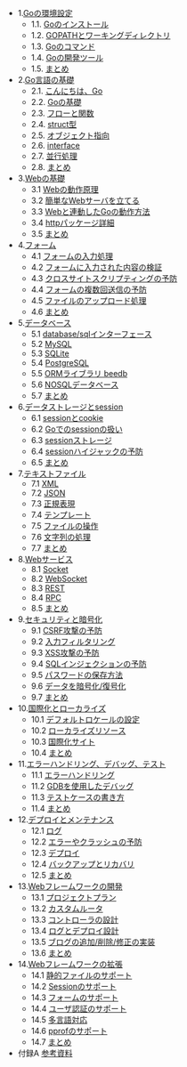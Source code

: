 * 1.[Goの環境設定](01.0.md)
	* 1.1. [Goのインストール](01.1.md)
	* 1.2. [GOPATHとワーキングディレクトリ](01.2.md)
	* 1.3. [Goのコマンド](01.3.md)
	* 1.4. [Goの開発ツール](01.4.md)
	* 1.5. [まとめ](01.5.md)
* 2.[Go言語の基礎](02.0.md)
	* 2.1. [こんにちは、Go](02.1.md)
	* 2.2. [Goの基礎](02.2.md)
	* 2.3. [フローと関数](02.3.md)
	* 2.4. [struct型](02.4.md)
	* 2.5. [オブジェクト指向](02.5.md)
	* 2.6. [interface](02.6.md)
	* 2.7. [並行処理](02.7.md)
	* 2.8. [まとめ](02.8.md)
* 3.[Webの基礎](03.0.md)
	* 3.1 [Webの動作原理](03.1.md)
	* 3.2 [簡単なWebサーバを立てる](03.2.md)
	* 3.3 [Webと連動したGoの動作方法](03.3.md)
	* 3.4 [httpパッケージ詳細](03.4.md)
	* 3.5 [まとめ](03.5.md)
* 4.[フォーム](04.0.md)
	* 4.1 [フォームの入力処理](04.1.md)
	* 4.2 [フォームに入力された内容の検証](04.2.md)
	* 4.3 [クロスサイトスクリプティングの予防](04.3.md)
	* 4.4 [フォームの複数回送信の予防](04.4.md)
	* 4.5 [ファイルのアップロード処理](04.5.md)
	* 4.6 [まとめ](04.6.md)
* 5.[データベース](05.0.md)
	* 5.1 [database/sqlインターフェース](05.1.md)
	* 5.2 [MySQL](05.2.md)
	* 5.3 [SQLite](05.3.md)
	* 5.4 [PostgreSQL](05.4.md)
	* 5.5 [ORMライブラリ beedb](05.5.md)
	* 5.6 [NOSQLデータベース](05.6.md)
	* 5.7 [まとめ](05.7.md)
* 6.[データストレージとsession](06.0.md)
	* 6.1 [sessionとcookie](06.1.md)
	* 6.2 [Goでのsessionの扱い](06.2.md)
	* 6.3 [sessionストレージ](06.3.md)
	* 6.4 [sessionハイジャックの予防](06.4.md) 
	* 6.5 [まとめ](06.5.md)
* 7.[テキストファイル](07.0.md)
	* 7.1 [XML](07.1.md)
	* 7.2 [JSON](07.2.md) 
	* 7.3 [正規表現](07.3.md)
	* 7.4 [テンプレート](07.4.md)
	* 7.5 [ファイルの操作](07.5.md)
	* 7.6 [文字列の処理](07.6.md)
	* 7.7 [まとめ](07.7.md)
* 8.[Webサービス](08.0.md)
	* 8.1 [Socket](08.1.md)
	* 8.2 [WebSocket](08.2.md)
	* 8.3 [REST](08.3.md)
	* 8.4 [RPC](08.4.md)
	* 8.5 [まとめ](08.5.md)
* 9.[セキュリティと暗号化](09.0.md)
	* 9.1 [CSRF攻撃の予防](09.1.md)
	* 9.2 [入力フィルタリング](09.2.md)
	* 9.3 [XSS攻撃の予防](09.3.md)
	* 9.4 [SQLインジェクションの予防](09.4.md)
	* 9.5 [パスワードの保存方法](09.5.md)
	* 9.6 [データを暗号化/復号化](09.6.md)
	* 9.7 [まとめ](09.7.md)
* 10.[国際化とローカライズ](10.0.md) 
	* 10.1 [デフォルトロケールの設定](10.1.md)
	* 10.2 [ローカライズリソース](10.2.md)
	* 10.3 [国際化サイト](10.3.md)
	* 10.4 [まとめ](10.4.md)
* 11.[エラーハンドリング、デバッグ、テスト](11.0.md)
	* 11.1 [エラーハンドリング](11.1.md)
	* 11.2 [GDBを使用したデバッグ](11.2.md)
	* 11.3 [テストケースの書き方](11.3.md)
	* 11.4 [まとめ](11.4.md)
* 12.[デプロイとメンテナンス](12.0.md)
	* 12.1 [ログ](12.1.md)
	* 12.2 [エラーやクラッシュの予防](12.2.md)
	* 12.3 [デプロイ](12.3.md)
	* 12.4 [バックアップとリカバリ](12.4.md)
	* 12.5 [まとめ](12.5.md)
* 13.[Webフレームワークの開発](13.0.md)　
	* 13.1 [プロジェクトプラン](13.1.md)　
	* 13.2 [カスタムルータ](13.2.md)
	* 13.3 [コントローラの設計](13.3.md)
	* 13.4 [ログとデプロイ設計](13.4.md)
	* 13.5 [ブログの追加/削除/修正の実装](13.5.md)
	* 13.6 [まとめ](13.6.md)　
* 14.[Webフレームワークの拡張](14.0.md)
	* 14.1 [静的ファイルのサポート](14.1.md)
	* 14.2 [Sessionのサポート](14.2.md)
	* 14.3 [フォームのサポート](14.3.md)
	* 14.4 [ユーザ認証のサポート](14.4.md)
	* 14.5 [多言語対応](14.5.md)
	* 14.6 [pprofのサポート](14.6.md)
	* 14.7 [まとめ](14.7.md)
* 付録A [参考資料](ref.md)
